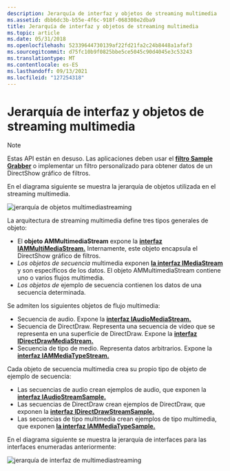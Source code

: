 ```yaml
---
description: Jerarquía de interfaz y objetos de streaming multimedia
ms.assetid: dbb6dc3b-b55e-4f6c-918f-068308e2dba9
title: Jerarquía de interfaz y objetos de streaming multimedia
ms.topic: article
ms.date: 05/31/2018
ms.openlocfilehash: 52339644730139af22fd21fa2c24b8448a1afaf3
ms.sourcegitcommit: d75fc10b9f0825bbe5ce5045c90d4045e3c53243
ms.translationtype: MT
ms.contentlocale: es-ES
ms.lasthandoff: 09/13/2021
ms.locfileid: "127254318"
---
```

# <a name="multimedia-streaming-object-and-interface-hierarchy"></a>Jerarquía de interfaz y objetos de streaming multimedia

> [!Note]  
> Estas API están en desuso. Las aplicaciones deben usar el [**filtro Sample Grabber**](sample-grabber-filter.md) o implementar un filtro personalizado para obtener datos de un DirectShow gráfico de filtros.

 

En el diagrama siguiente se muestra la jerarquía de objetos utilizada en el streaming multimedia.

![jerarquía de objetos multimediastreaming](images/mmstream02.png)

La arquitectura de streaming multimedia define tres tipos generales de objeto:

-   El **objeto AMMultimediaStream** expone la [**interfaz IAMMultiMediaStream.**](/previous-versions/windows/desktop/api/amstream/nn-amstream-iammultimediastream) Internamente, este objeto encapsula el DirectShow gráfico de filtros.
-   *Los objetos de secuencia* multimedia exponen [**la interfaz IMediaStream**](/previous-versions/windows/desktop/api/mmstream/nn-mmstream-imediastream) y son específicos de los datos. El objeto AMMultimediaStream contiene uno o varios flujos multimedia.
-   *Los objetos de* ejemplo de secuencia contienen los datos de una secuencia determinada.

Se admiten los siguientes objetos de flujo multimedia:

-   Secuencia de audio. Expone la [**interfaz IAudioMediaStream.**](/previous-versions/windows/desktop/api/austream/nn-austream-iaudiomediastream)
-   Secuencia de DirectDraw. Representa una secuencia de vídeo que se representa en una superficie de DirectDraw. Expone la [**interfaz IDirectDrawMediaStream.**](/previous-versions/windows/desktop/api/ddstream/nn-ddstream-idirectdrawmediastream)
-   Secuencia de tipo de medio. Representa datos arbitrarios. Expone la [**interfaz IAMMediaTypeStream.**](/previous-versions/windows/desktop/api/amstream/nn-amstream-iammediatypestream)

Cada objeto de secuencia multimedia crea su propio tipo de objeto de ejemplo de secuencia:

-   Las secuencias de audio crean ejemplos de audio, que exponen la [**interfaz IAudioStreamSample.**](/previous-versions/windows/desktop/api/austream/nn-austream-iaudiostreamsample)
-   Las secuencias de DirectDraw crean ejemplos de DirectDraw, que exponen la [**interfaz IDirectDrawStreamSample.**](/previous-versions/windows/desktop/api/ddstream/nn-ddstream-idirectdrawstreamsample)
-   Las secuencias de tipo multimedia crean ejemplos de tipo multimedia, que exponen [**la interfaz IAMMediaTypeSample.**](/previous-versions/windows/desktop/api/amstream/nn-amstream-iammediatypesample)

En el diagrama siguiente se muestra la jerarquía de interfaces para las interfaces enumeradas anteriormente:

![jerarquía de interfaz de multimediastreaming](images/mmstream01.png)

 

 



